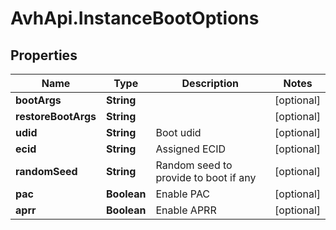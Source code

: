# AvhApi.InstanceBootOptions

## Properties

Name | Type | Description | Notes
------------ | ------------- | ------------- | -------------
**bootArgs** | **String** |  | [optional] 
**restoreBootArgs** | **String** |  | [optional] 
**udid** | **String** | Boot udid | [optional] 
**ecid** | **String** | Assigned ECID | [optional] 
**randomSeed** | **String** | Random seed to provide to boot if any | [optional] 
**pac** | **Boolean** | Enable PAC | [optional] 
**aprr** | **Boolean** | Enable APRR | [optional] 


